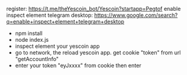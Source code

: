 register: https://t.me/theYescoin_bot/Yescoin?startapp=Pegtof
enable inspect element telegram desktop: https://www.google.com/search?q=enable+inspect+element+telegram+desktop

- npm install
- node index.js
- inspect element your yescoin app
- go to network, the reload yescoin app. get cookie "token" from url "getAccountInfo"
- enter your token "eyJxxxx" from cookie then enter

